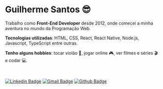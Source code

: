 # Guilherme Santos 😎

Trabalho como **Front-End Developer** desde 2012, onde comecei a minha aventura no mundo da Programação Web.

**Tecnologias utilizadas**: HTML, CSS, React, React Native, Node.js, Javascript, TypeScript entre outras.

**Tenho alguns hobbies**: tocar violão 🎸, jogar online 🎮, ver filmes e séries 🎬 e codar 💻.

<br />

[![Linkedin Badge](https://img.shields.io/badge/-LinkedIn-blue?style=flat-square&logo=Linkedin&logoColor=white&link=https://www.linkedin.com/in/guilherme-santoss)](https://www.linkedin.com/in/guilherme-santoss)
[![Gmail Badge](https://img.shields.io/badge/-g.santos.sfc@gmail.com-c14438?style=flat-square&logo=Gmail&logoColor=white&link=mailto:g.santos.sfc@gmail.com)](mailto:g.santos.sfc@gmail.com)
[![Github Badge](https://img.shields.io/badge/-Github-000?style=flat-square&logo=Github&logoColor=white&link=https://github.com/guilhermesantoss)](https://github.com/guilhermesantoss)
